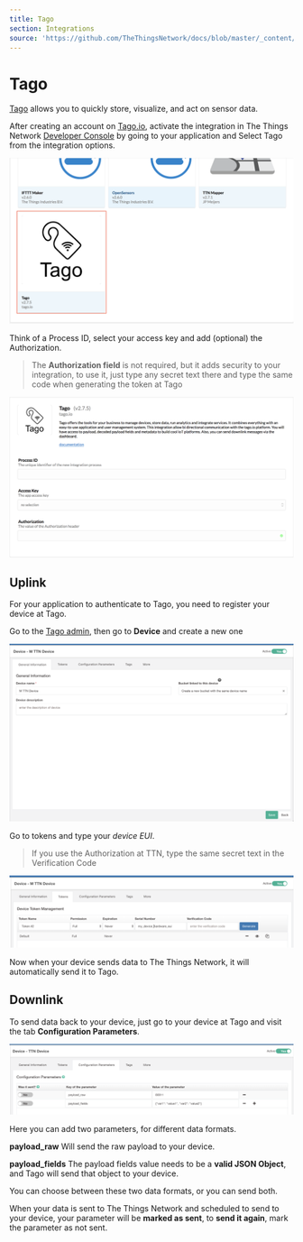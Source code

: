 ```yaml
---
title: Tago
section: Integrations
source: 'https://github.com/TheThingsNetwork/docs/blob/master/_content/applications/tago/index.md'
---
```


# Tago

[Tago](https://tago.io/) allows you to quickly store, visualize, and act on sensor data.

After creating an account on [Tago.io](https://tago.io/), activate the integration in The Things Network [Developer Console](https://console.thethingsnetwork.org/) by going to your application and Select Tago from the integration options.

![Add-integration](Tago1.png)

Think of a Process ID, select your access key and add (optional) the Authorization.

> The **Authorization field** is not required, but it adds security to your integration, to use it, just type any secret text there and type the same code when generating the token at Tago

![Add-integration2](Tago2.png)


## Uplink

For your application to authenticate to Tago, you need to register your device at Tago.

Go to the [Tago admin](https://admin.tago.io/), then go to **Device** and create a new one

![Uplink](Tago3.png)

Go to tokens and type your *device EUI*.

> If you use the Authorization at TTN, type the same secret text in the Verification Code

![Add-integration](Tago4.png)

Now when your device sends data to The Things Network, it will automatically send it to Tago.


## Downlink

To send data back to your device, just go to your device at Tago and visit the tab **Configuration Parameters**.

![Downlink](Tago5.png)

Here you can add two parameters, for different data formats.

**payload_raw** 
Will send the raw payload to your device.

**payload_fields** 
The payload fields value needs to be a **valid JSON Object**, and Tago will send that object to your device.

You can choose between these two data formats, or you can send both.

When your data is sent to The Things Network and scheduled to send to your device, your parameter will be **marked as sent**, to **send it again**, mark the parameter as not sent.

